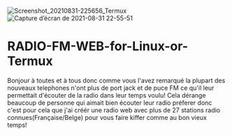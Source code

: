 ![Screenshot_20210831-225656_Termux](https://user-images.githubusercontent.com/89875785/131580965-e8d66d99-0710-4fd3-b4b9-3c0a3162c5bd.jpg)
![Capture d’écran de 2021-08-31 22-55-51](https://user-images.githubusercontent.com/89875785/131578715-98b45a74-3813-4aa9-8c97-a7f1d5834a42.png)
# RADIO-FM-WEB-for-Linux-or-Termux
Bonjour à toutes et à tous donc comme vous l'avez remarqué la plupart des nouveaux telephones n'ont plus de port jack et de puce FM ce qu'il leur permettait d'écouter de la radio dans leur temps voulu! Cela dérange beaucoup de personne qui aimait bien écouter leur radio préferer donc c'est pour cela que j'ai créér une radio web avec plus de 27 stations radio connues(Française/Belge) pour vous faire kiffer comme au bon vieux temps!
